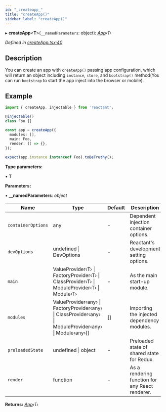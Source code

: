 ```yaml
---
id: "_createapp_"
title: "createApp()"
sidebar_label: "createApp()"
---
```


▸ **createApp**<**T**>(`__namedParameters`: object): *[App](../interfaces/_interfaces_.app.md)‹T›*

*Defined in [createApp.tsx:40](https://github.com/unadlib/reactant/blob/3ea14604/packages/reactant/src/createApp.tsx#L40)*

## Description

You can create an app with `createApp()` passing app configuration,
which will return an object including `instance`, `store`,
and `bootstrap()` method(You can run `bootstrap` to start the app inject into the browser or mobile).

## Example

```ts
import { createApp, injectable } from 'reactant';

@injectable()
class Foo {}

const app = createApp({
  modules: [],
  main: Foo,
  render: () => {},
});

expect(app.instance instanceof Foo).toBeTruthy();
```

**Type parameters:**

▪ **T**

**Parameters:**

▪ **__namedParameters**: *object*

Name | Type | Default | Description |
------ | ------ | ------ | ------ |
`containerOptions` | any | - | Dependent injection container options. |
`devOptions` | undefined &#124; DevOptions | - | Reactant's development setting options. |
`main` | ValueProvider‹T› &#124; FactoryProvider‹T› &#124; ClassProvider‹T› &#124; ModuleProvider‹T› &#124; Module‹T› | - | As the main start-up module. |
`modules` | ValueProvider‹any› &#124; FactoryProvider‹any› &#124; ClassProvider‹any› &#124; ModuleProvider‹any› &#124; Module‹any›[] | [] | Importing the injected dependency modules. |
`preloadedState` | undefined &#124; object | - | Preloaded state of shared state for Redux. |
`render` | function | - | As a rendering function for any React renderer. |

**Returns:** *[App](../interfaces/_interfaces_.app.md)‹T›*
